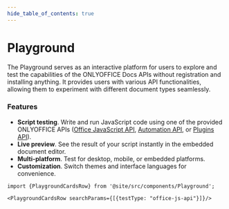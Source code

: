 ```yaml
---
hide_table_of_contents: true
---
```


# Playground

The Playground serves as an interactive platform for users to explore and test the capabilities of the ONLYOFFICE Docs APIs without registration and installing anything. It provides users with various API functionalities, allowing them to experiment with different document types seamlessly.

### Features

- **Script testing**. Write and run JavaScript code using one of the provided ONLYOFFICE APIs ([Office JavaScript API](../../office-api/get-started/overview.md), [Automation API](../usage-api/automation-api.md), or [Plugins API](../../plugin-and-macros/get-started/overview.md)).
- **Live preview**. See the result of your script instantly in the embedded document editor.
- **Multi-platform**. Test for desktop, mobile, or embedded platforms.
- **Customization**. Switch themes and interface languages for convenience.

```mdx-code-block
import {PlaygroundCardsRow} from '@site/src/components/Playground';

<PlaygroundCardsRow searchParams={[{testType: "office-js-api"}]}/>
```
